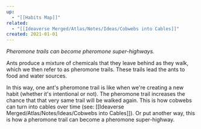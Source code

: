 ```yaml
---
up:
  - "[[Habits Map]]"
related:
  - "[[Ideaverse Merged/Atlas/Notes/Ideas/Cobwebs into Cables]]"
created: 2021-01-01
---
```


*Pheromone trails can become pheromone super-highways.*

Ants produce a mixture of chemicals that they leave behind as they walk, which we then refer to as pheromone trails. These trails lead the ants to food and water sources.

In this way, one ant's pheromone trail is like when we're creating a new habit (whether it's intentional or not). The pheromone trail increases the chance that that very same trail will be walked again. This is how cobwebs can turn into cables over time (see: [[Ideaverse Merged/Atlas/Notes/Ideas/Cobwebs into Cables]]). Or put another way, this is how a pheromone trail can become a pheromone super-highway.